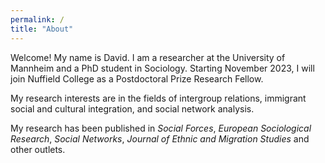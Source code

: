 ```yaml
---
permalink: /
title: "About"
---
```


Welcome! My name is David. I am a researcher at the University of Mannheim and a PhD student in Sociology. Starting November 2023, I will join Nuffield College as a Postdoctoral Prize Research Fellow.


My research interests are in the fields of intergroup relations, immigrant social and cultural integration, and social network analysis.

My research has been published in _Social Forces_, _European Sociological Research_, _Social Networks_, _Journal of Ethnic and Migration Studies_ and other outlets.